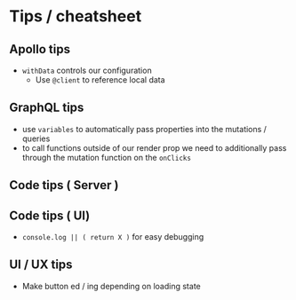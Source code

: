 # Tips / cheatsheet

## Apollo tips
- `withData` controls our configuration
  - Use `@client` to reference local data

## GraphQL tips

- use `variables` to automatically pass properties into the mutations / queries
- to call functions outside of our render prop we need to additionally pass through the mutation function on the `onClicks`

## Code tips ( Server )


## Code tips ( UI)

- `console.log || ( return X )` for easy debugging

## UI / UX tips

- Make button ed / ing depending on loading state